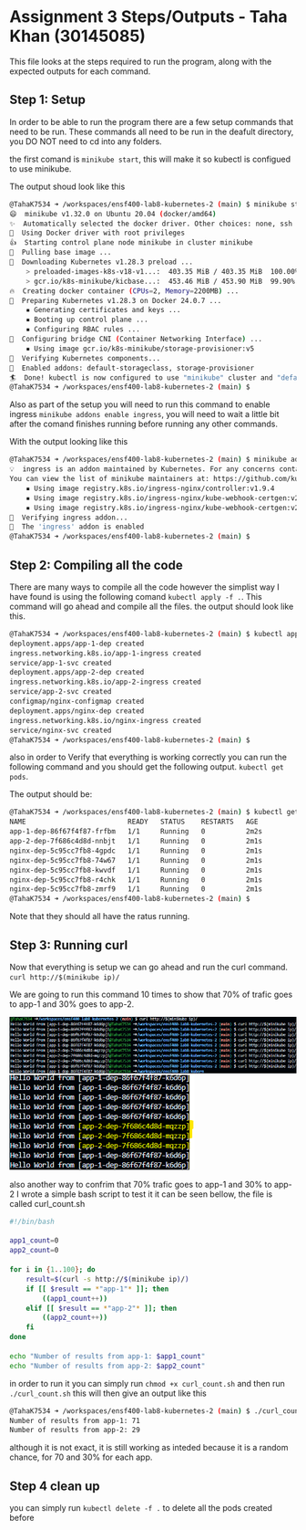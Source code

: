 
# Assignment 3 Steps/Outputs - Taha Khan (30145085)

This file looks at the steps required to run the program, along with the expected outputs for each command. 

## Step 1: Setup
In order to be able to run the program there are a few setup commands that need to be run. These commands all need to be run in the deafult directory, you DO NOT need to cd into any folders. 

the first comand is `minikube start`, this will make it so kubectl is configued to use minikube.

The output shoud look like this 

```bash
@TahaK7534 ➜ /workspaces/ensf400-lab8-kubernetes-2 (main) $ minikube start
😄  minikube v1.32.0 on Ubuntu 20.04 (docker/amd64)
✨  Automatically selected the docker driver. Other choices: none, ssh
📌  Using Docker driver with root privileges
👍  Starting control plane node minikube in cluster minikube
🚜  Pulling base image ...
💾  Downloading Kubernetes v1.28.3 preload ...
    > preloaded-images-k8s-v18-v1...:  403.35 MiB / 403.35 MiB  100.00% 176.27 
    > gcr.io/k8s-minikube/kicbase...:  453.46 MiB / 453.90 MiB  99.90% 52.89 Mi
🔥  Creating docker container (CPUs=2, Memory=2200MB) ...
🐳  Preparing Kubernetes v1.28.3 on Docker 24.0.7 ...
    ▪ Generating certificates and keys ...
    ▪ Booting up control plane ...
    ▪ Configuring RBAC rules ...
🔗  Configuring bridge CNI (Container Networking Interface) ...
    ▪ Using image gcr.io/k8s-minikube/storage-provisioner:v5
🔎  Verifying Kubernetes components...
🌟  Enabled addons: default-storageclass, storage-provisioner
🏄  Done! kubectl is now configured to use "minikube" cluster and "default" namespace by default
@TahaK7534 ➜ /workspaces/ensf400-lab8-kubernetes-2 (main) $ 

```

Also as part of the setup you will need to run this command to enable ingress
`minikube addons enable ingress`, you will need to wait a little bit after the comand finishes running before running any other commands.

With the output looking like this 

```bash
@TahaK7534 ➜ /workspaces/ensf400-lab8-kubernetes-2 (main) $ minikube addons enable ingress
💡  ingress is an addon maintained by Kubernetes. For any concerns contact minikube on GitHub.
You can view the list of minikube maintainers at: https://github.com/kubernetes/minikube/blob/master/OWNERS
    ▪ Using image registry.k8s.io/ingress-nginx/controller:v1.9.4
    ▪ Using image registry.k8s.io/ingress-nginx/kube-webhook-certgen:v20231011-8b53cabe0
    ▪ Using image registry.k8s.io/ingress-nginx/kube-webhook-certgen:v20231011-8b53cabe0
🔎  Verifying ingress addon...
🌟  The 'ingress' addon is enabled
@TahaK7534 ➜ /workspaces/ensf400-lab8-kubernetes-2 (main) $ 
```


## Step 2: Compiling all the code
There are many ways to compile all the code however the simplist way I have found is using the following comand `kubectl apply -f .`. This command will go ahead and compile all the files. the output should look like this.

```bash
@TahaK7534 ➜ /workspaces/ensf400-lab8-kubernetes-2 (main) $ kubectl apply -f .
deployment.apps/app-1-dep created
ingress.networking.k8s.io/app-1-ingress created
service/app-1-svc created
deployment.apps/app-2-dep created
ingress.networking.k8s.io/app-2-ingress created
service/app-2-svc created
configmap/nginx-configmap created
deployment.apps/nginx-dep created
ingress.networking.k8s.io/nginx-ingress created
service/nginx-svc created
@TahaK7534 ➜ /workspaces/ensf400-lab8-kubernetes-2 (main) $ 
```


also in order to Verify that everything is working correctly you can run the following command and you should get the following output. `kubectl get pods`.

The output should be: 

```bash 
@TahaK7534 ➜ /workspaces/ensf400-lab8-kubernetes-2 (main) $ kubectl get pods
NAME                         READY   STATUS    RESTARTS   AGE
app-1-dep-86f67f4f87-frfbm   1/1     Running   0          2m2s
app-2-dep-7f686c4d8d-nnbjt   1/1     Running   0          2m1s
nginx-dep-5c95cc7fb8-4gpdc   1/1     Running   0          2m1s
nginx-dep-5c95cc7fb8-74w67   1/1     Running   0          2m1s
nginx-dep-5c95cc7fb8-kwvdf   1/1     Running   0          2m1s
nginx-dep-5c95cc7fb8-r4chk   1/1     Running   0          2m1s
nginx-dep-5c95cc7fb8-zmrf9   1/1     Running   0          2m1s
@TahaK7534 ➜ /workspaces/ensf400-lab8-kubernetes-2 (main) $ 
```

Note that they should all have the ratus running.

## Step 3: Running curl

Now that everything is setup we can go ahead and run the curl command. 
`curl http://$(minikube ip)/`

We are going to run this command 10 times to show that 70% of trafic goes to app-1 and 30% goes to app-2. 


![alt text](./curl.png)
![alt text](./curl_highlight.png)


also another way to confrim that 70% trafic goes to app-1 and 30% to app-2 I wrote a simple bash script to test it it can be seen bellow, the file is called curl_count.sh
```bash
#!/bin/bash

app1_count=0
app2_count=0

for i in {1..100}; do
    result=$(curl -s http://$(minikube ip)/)
    if [[ $result == *"app-1"* ]]; then
        ((app1_count++))
    elif [[ $result == *"app-2"* ]]; then
        ((app2_count++))
    fi
done

echo "Number of results from app-1: $app1_count"
echo "Number of results from app-2: $app2_count"

```

in order to run it you can simply run `chmod +x curl_count.sh` and then run `./curl_count.sh` this will then give an output like this
```bash
@TahaK7534 ➜ /workspaces/ensf400-lab8-kubernetes-2 (main) $ ./curl_count.sh 
Number of results from app-1: 71
Number of results from app-2: 29
```

although it is not exact, it is still working as inteded because it is a random chance, for 70 and 30% for each app. 

## Step 4 clean up

you can simply run `kubectl delete -f .` to delete all the pods created before